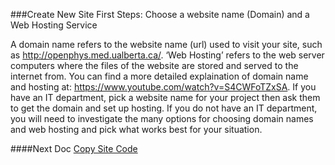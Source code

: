 ###Create New Site
First Steps: Choose a website name (Domain) and a Web Hosting Service

A domain name refers to the website name (url) used to visit your site, such as http://openphys.med.ualberta.ca/. 
‘Web Hosting’ refers to the web server computers where the files of the website are stored and served to the internet from. 
You can find a more detailed explaination of domain name and hosting at: https://www.youtube.com/watch?v=S4CWFoTZxSA. 
If you have an IT department, pick a website name for your project then ask them to get the domain and set up hosting. 
If you do not have an IT department, you will need to investigate the many options for choosing domain names and web hosting and 
pick what works best for your situation.

####Next Doc
[Copy Site Code](https://github.com/OpenPhysProject/OpenPhys/blob/master/docs/newSiteDocs/02_Copy_Site_Code)
